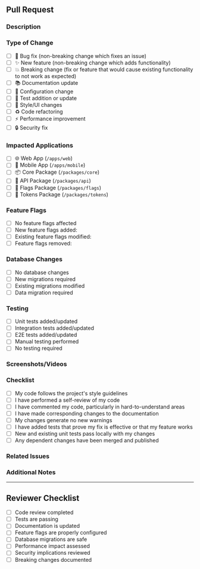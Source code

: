 ## Pull Request

### Description
<!-- Provide a brief description of the changes in this PR -->

### Type of Change
<!-- Mark the relevant option with an "x" -->
- [ ] 🐛 Bug fix (non-breaking change which fixes an issue)
- [ ] ✨ New feature (non-breaking change which adds functionality)
- [ ] 💥 Breaking change (fix or feature that would cause existing functionality to not work as expected)
- [ ] 📚 Documentation update
- [ ] 🔧 Configuration change
- [ ] 🧪 Test addition or update
- [ ] 🎨 Style/UI changes
- [ ] ♻️ Code refactoring
- [ ] ⚡ Performance improvement
- [ ] 🔒 Security fix

### Impacted Applications
<!-- Mark the relevant applications with an "x" -->
- [ ] 🌐 Web App (`/apps/web`)
- [ ] 📱 Mobile App (`/apps/mobile`)
- [ ] 📦 Core Package (`/packages/core`)
- [ ] 🔌 API Package (`/packages/api`)
- [ ] 🚩 Flags Package (`/packages/flags`)
- [ ] 🎨 Tokens Package (`/packages/tokens`)

### Feature Flags
<!-- List any feature flags that are touched in this PR -->
- [ ] No feature flags affected
- [ ] New feature flags added: <!-- List new flags -->
- [ ] Existing feature flags modified: <!-- List modified flags -->
- [ ] Feature flags removed: <!-- List removed flags -->

### Database Changes
<!-- Mark if any database changes are required -->
- [ ] No database changes
- [ ] New migrations required
- [ ] Existing migrations modified
- [ ] Data migration required

### Testing
<!-- Describe the testing performed -->
- [ ] Unit tests added/updated
- [ ] Integration tests added/updated
- [ ] E2E tests added/updated
- [ ] Manual testing performed
- [ ] No testing required

### Screenshots/Videos
<!-- Add screenshots or videos if applicable -->

### Checklist
<!-- Mark completed items with an "x" -->
- [ ] My code follows the project's style guidelines
- [ ] I have performed a self-review of my code
- [ ] I have commented my code, particularly in hard-to-understand areas
- [ ] I have made corresponding changes to the documentation
- [ ] My changes generate no new warnings
- [ ] I have added tests that prove my fix is effective or that my feature works
- [ ] New and existing unit tests pass locally with my changes
- [ ] Any dependent changes have been merged and published

### Related Issues
<!-- Link to related issues using "Fixes #123" or "Closes #123" -->

### Additional Notes
<!-- Add any additional notes, concerns, or context for reviewers -->

---

## Reviewer Checklist
- [ ] Code review completed
- [ ] Tests are passing
- [ ] Documentation is updated
- [ ] Feature flags are properly configured
- [ ] Database migrations are safe
- [ ] Performance impact assessed
- [ ] Security implications reviewed
- [ ] Breaking changes documented
